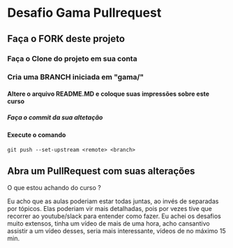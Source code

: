 # Desafio Gama Pullrequest

## Faça o FORK deste projeto

### Faça o Clone do projeto em sua conta

### Cria uma BRANCH iniciada em "gama/"

#### Altere o arquivo README.MD e coloque suas impressões sobre este curso

##### Faça o commit da sua altetação

#### Execute o comando

`git push --set-upstream <remote> <branch>`

## Abra um PullRequest com suas alterações

O que estou achando do curso ?

Eu acho que as aulas poderiam estar todas juntas, ao invés de separadas por tópicos.
Elas poderiam vir mais detalhadas, pois por vezes tive que recorrer ao youtube/slack para entender como fazer.
Eu achei os desafios muito extensos, tinha um vídeo de mais de uma hora, acho cansantivo assistir a um vídeo desses, seria mais interessante, vídeos de no máximo 15 min.
